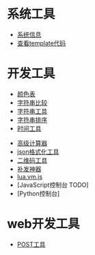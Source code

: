 # 系统工具
- [系统信息](/system/sys)
- [查看template代码](/system/template_cache)
<!-- [sql工具](/system/sql) -->

<!-- [上传文件](/tool?path=/static/upload) -->

<!-- [C盘](/fs/C:/) -->
<!-- [D盘](/fs/D:/) -->

<!-- [同步DB](/sync/syncdb) -->

# 开发工具

- [颜色表](/tools/color.html)
- [字符串比较](/tools/string_cmp.html)
- [字符串工具](/tools/string.html)
- [字符串排序](/static/archive/字符串排序.html)
- [时间工具](/tools/datetime.html)
<!-- [计算器](/static/archive/计算器.html) -->
- [高级计算器](/tools/calc.html)
- [json格式化工具](/static/archive/json-editor.html)
- [二维码工具](/tools/barcode.html)
- [补发神器](/static/archive/补发神器.html)
- [lua.vm.js](/static/archive/lua.vm.js/repl.html)
- [JavaScript控制台 TODO]
- [Python控制台]

# web开发工具

- [POST工具](/tools/static/archive/POST.html)